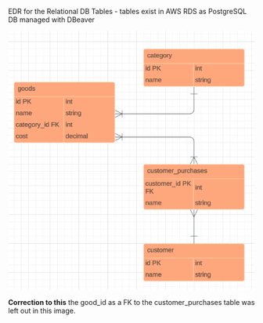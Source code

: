 EDR for the Relational DB Tables - tables exist in AWS RDS as PostgreSQL DB managed with DBeaver

![EDR](https://github.com/kimgarza/Skyrim-Tavern-Inventory-Tracking-System/raw/dev/skyrim-tavern-inv-tracking-sys/assets/EDR.png)

**Correction to this** the good_id as a FK to the customer_purchases table was left out in this image.
